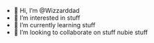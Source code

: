 - 👋 Hi, I’m @Wizzarddad
- 👀 I’m interested in stuff
- 🌱 I’m currently learning stuff
- 💞️ I’m looking to collaborate on stuff nubie stuff


<!---
Wizzarddad/Wizzarddad is a ✨ special ✨ repository because its `README.md` (this file) appears on your GitHub profile.
You can click the Preview link to take a look at your changes.
--->
